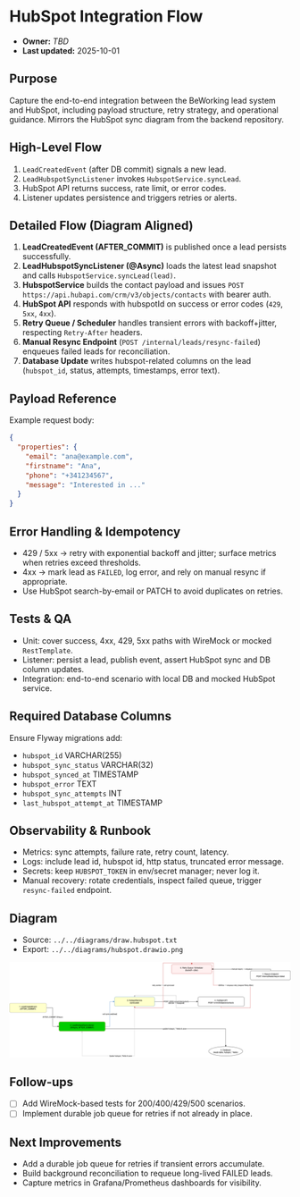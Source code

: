 # HubSpot Integration Flow
- **Owner:** _TBD_
- **Last updated:** 2025-10-01

## Purpose
Capture the end-to-end integration between the BeWorking lead system and HubSpot, including payload structure, retry strategy, and operational guidance. Mirrors the HubSpot sync diagram from the backend repository.

## High-Level Flow
1. `LeadCreatedEvent` (after DB commit) signals a new lead.
2. `LeadHubspotSyncListener` invokes `HubspotService.syncLead`.
3. HubSpot API returns success, rate limit, or error codes.
4. Listener updates persistence and triggers retries or alerts.

## Detailed Flow (Diagram Aligned)
1. **LeadCreatedEvent (AFTER_COMMIT)** is published once a lead persists successfully.
2. **LeadHubspotSyncListener (@Async)** loads the latest lead snapshot and calls `HubspotService.syncLead(lead)`.
3. **HubspotService** builds the contact payload and issues `POST https://api.hubapi.com/crm/v3/objects/contacts` with bearer auth.
4. **HubSpot API** responds with hubspotId on success or error codes (`429`, `5xx`, `4xx`).
5. **Retry Queue / Scheduler** handles transient errors with backoff+jitter, respecting `Retry-After` headers.
6. **Manual Resync Endpoint** (`POST /internal/leads/resync-failed`) enqueues failed leads for reconciliation.
7. **Database Update** writes hubspot-related columns on the lead (`hubspot_id`, status, attempts, timestamps, error text).

## Payload Reference
Example request body:
```json
{
  "properties": {
    "email": "ana@example.com",
    "firstname": "Ana",
    "phone": "+341234567",
    "message": "Interested in ..."
  }
}
```

## Error Handling & Idempotency
- 429 / 5xx → retry with exponential backoff and jitter; surface metrics when retries exceed thresholds.
- 4xx → mark lead as `FAILED`, log error, and rely on manual resync if appropriate.
- Use HubSpot search-by-email or PATCH to avoid duplicates on retries.

## Tests & QA
- Unit: cover success, 4xx, 429, 5xx paths with WireMock or mocked `RestTemplate`.
- Listener: persist a lead, publish event, assert HubSpot sync and DB column updates.
- Integration: end-to-end scenario with local DB and mocked HubSpot service.

## Required Database Columns
Ensure Flyway migrations add:
- `hubspot_id` VARCHAR(255)
- `hubspot_sync_status` VARCHAR(32)
- `hubspot_synced_at` TIMESTAMP
- `hubspot_error` TEXT
- `hubspot_sync_attempts` INT
- `last_hubspot_attempt_at` TIMESTAMP

## Observability & Runbook
- Metrics: sync attempts, failure rate, retry count, latency.
- Logs: include lead id, hubspot id, http status, truncated error message.
- Secrets: keep `HUBSPOT_TOKEN` in env/secret manager; never log it.
- Manual recovery: rotate credentials, inspect failed queue, trigger `resync-failed` endpoint.

## Diagram
- Source: `../../diagrams/draw.hubspot.txt`
- Export: `../../diagrams/hubspot.drawio.png`

![HubSpot integration flow](../../diagrams/hubspot.drawio.png)

## Follow-ups
- [ ] Add WireMock-based tests for 200/400/429/500 scenarios.
- [ ] Implement durable job queue for retries if not already in place.

## Next Improvements
- Add a durable job queue for retries if transient errors accumulate.
- Build background reconciliation to requeue long-lived FAILED leads.
- Capture metrics in Grafana/Prometheus dashboards for visibility.
